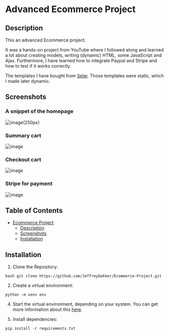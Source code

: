 # Advanced Ecommerce Project

## Description
<p>This an advanced Ecommerce project.</p>
<p>It was a hands-on project from YouTube where I followed along and learned a lot about creating models, writing (dynamic) HTML, some JavaScript and Ajax.
Furthermore, I have learned how to integrate Paypal and Stripe and how to test if it works correctly.</p>
<p>The templates I have bought from <a href="https://selar.co/ecommerce-source-code">Selar</a>. Those templates were static, which I made later dynamic.</p>

## Screenshots

### A snippet of the homepage
![image](https://github.com/user-attachments/assets/4f27c904-88e7-4460-bff8-17195a879a68)(250px)

### Summary cart
![image](https://github.com/user-attachments/assets/d214575a-5652-4cb8-a972-99d46ea416f6)

### Checkout cart
![image](https://github.com/user-attachments/assets/bf2b9434-467c-4e2c-a0a4-703084d9f6b3)

### Stripe for payment
![image](https://github.com/user-attachments/assets/3071958d-06ab-45cf-adf9-684ff126c925)



## Table of Contents
* [Ecommerce Project](#ecommerce-project)
  * [Description](#description)
  * [Screenshots](#screenshots)
  * [Installation](#installation)

## Installation
1. Clone the Repository:
```
bash git clone https://github.com/Jeffreybekker/Ecommerce-Project.git
```
2. Create a virtual environment:
```
python -m venv env
```
4. Start the virtual environment, depending on your system. You can get more information about this <a href="https://docs.python.org/3/tutorial/venv.html">here</a>.

5. Install dependencies:
```
pip install -r requirements.txt
```
